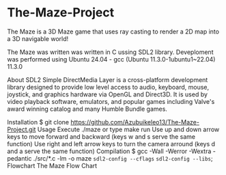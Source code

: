 # The-Maze-Project
The Maze is a 3D Maze game that uses ray casting to render a 2D map into a 3D navigable world!

The Maze was written was written in C ussing SDL2 library. Deveploment was performed using Ubuntu 24.04 - gcc (Ubuntu 11.3.0-1ubuntu1~22.04) 11.3.0

About SDL2
Simple DirectMedia Layer is a cross-platform development library designed to provide low level access to audio, keyboard, mouse, joystick, and graphics hardware via OpenGL and Direct3D. It is used by video playback software, emulators, and popular games including Valve's award winning catalog and many Humble Bundle games.

Installation
$ git clone https://github.com/Azubuikeleo13/The-Maze-Project.git
Usage
Execute ./maze or type make run
Use up and down arrow keys to move forward and backward (keys w and s serve the same function)
Use right and left arrow keys to turn the camera arround (keys d and a serve the same function)
Compilation
$ gcc -Wall -Werror -Wextra -pedantic ./src/*.c -lm -o maze `sdl2-config --cflags` `sdl2-config --libs`;
Flowchart
The Maze Flow Chart
